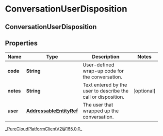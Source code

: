 # ConversationUserDisposition

## ConversationUserDisposition

## Properties

|Name | Type | Description | Notes|
|------------ | ------------- | ------------- | -------------|
| **code** | **String** | User-defined wrap-up code for the conversation. | |
| **notes** | **String** | Text entered by the user to describe the call or disposition. | [optional] |
| **user** | [**AddressableEntityRef**](AddressableEntityRef) | The user that wrapped up the conversation. | |



_PureCloudPlatformClientV2@165.0.0_
